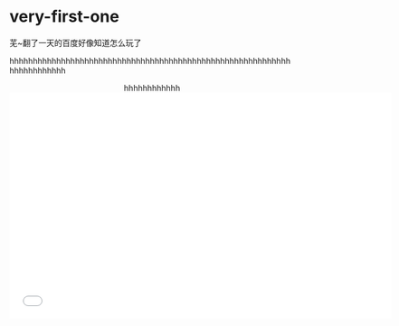 # very-first-one 
<p>芜~翻了一天的百度好像知道怎么玩了</p>
<p>hhhhhhhhhhhhhhhhhhhhhhhhhhhhhhhhhhhhhhhhhhhhhhhhhhhhhhhhhhhhhhhhhhhhhhhh</p>
<center>hhhhhhhhhhhh</center>
<embed src="[/play](https://online-go.com/user/view/1158161)" height=400 width=675>
